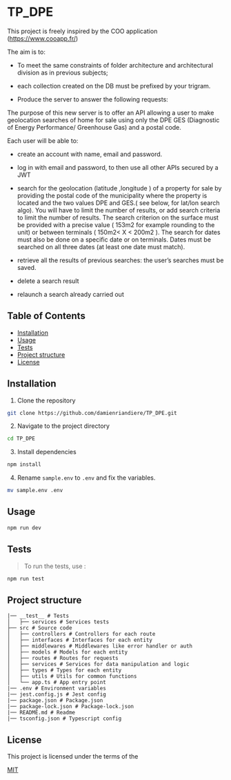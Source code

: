 # TP_DPE

This project is freely inspired by the COO application (https://www.cooapp.fr/)

The aim is to: 

 - To meet the same constraints of folder architecture and architectural division as in previous subjects;

 - each collection created on the DB must be prefixed by your trigram.

 - Produce the server to answer the following requests:

 The purpose of this new server is to offer an API allowing a user to make geolocation searches of home for sale using only the DPE GES (Diagnostic of Energy Performance/ Greenhouse Gas) and a postal code.

Each user will be able to: 

 - create an account with name, email and password.
 - log in with email and password, to then use all other APIs secured by a JWT
 - search for the geolocation (latitude ,longitude ) of a property for sale by providing the postal code of the municipality where the property is located and the two values DPE and GES.( see below, for lat/lon search algo).
    You will have to limit the number of results, or add search criteria to limit the number of results.
    The search criterion on the surface must be provided with a precise value ( 153m2 for example rounding to the unit) or between terminals ( 150m2< X < 200m2 ).
    The search for dates must also be done on a specific date or on terminals. Dates must be searched on all three dates (at least one date must match).

 - retrieve all the results of previous searches: the user’s searches must be saved.
 - delete a search result
 - relaunch a search already carried out

## Table of Contents

- [Installation](#installation)
- [Usage](#usage)
- [Tests](#tests)
- [Project structure](#project-structure)
- [License](#license)

## Installation

1. Clone the repository

```bash	
git clone https://github.com/damienriandiere/TP_DPE.git
```
2. Navigate to the project directory

```bash
cd TP_DPE
```

3. Install dependencies

```bash
npm install
```

4. Rename `sample.env` to `.env` and fix the variables.
```bash
mv sample.env .env
```


## Usage

```bash
npm run dev
```

## Tests

> To run the tests, use :

```bash
npm run test
```

## Project structure

```
|── __test__ # Tests
│   ├── services # Services tests
├── src # Source code
│   ├── controllers # Controllers for each route
│   ├── interfaces # Interfaces for each entity
│   ├── middlewares # Middlewares like error handler or auth
│   ├── models # Models for each entity
│   ├── routes # Routes for requests
│   ├── services # Services for data manipulation and logic
│   ├── types # Types for each entity
│   ├── utils # Utils for common functions
│   └── app.ts # App entry point
|── .env # Environment variables
|── jest.config.js # Jest config
|── package.json # Package.json
|── package-lock.json # Package-lock.json
|── README.md # Readme
|── tsconfig.json # Typescript config
```

## License

This project is licensed under the terms of the

[MIT](https://choosealicense.com/licenses/mit/)